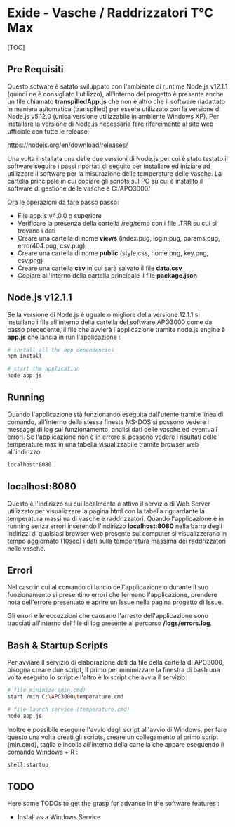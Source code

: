 Exide - Vasche / Raddrizzatori T°C Max
======================================
[TOC]

## Pre Requisiti 
Questo sotware è satato sviluppato con l'ambiente di runtime Node.js v12.1.1 (quindi ne è consigliato l'utilizzo), all'interno del progetto è presente anche un file chiamato **transpilledApp.js** che non è altro che il software riadattato in maniera automatica (transpilled) per essere utilizzato con la versione di Node.js v5.12.0 (unica versione utilizzabile in ambiente Windows XP). Per installare la versione di Node.js necessaria fare rifereimento al sito web ufficiale con tutte le release: 

https://nodejs.org/en/download/releases/

Una volta installata una delle due versioni di Node.js per cui è stato testato il software seguire i passi riportati di seguito per installare ed iniziare ad utilizzare il software per la misurazione delle temperature delle vasche. La cartella principale in cui copiare gli scripts sul PC su cui è installto il software di gestione delle vasche è C:/APO3000/ 

Ora le operazioni da fare passo passo:

+ File app.js v4.0.0 o superiore
+ Verificare la presenza della cartella /reg/temp con i file .TRR su cui si trovano i dati
+ Creare una cartella di nome **views** (index.pug, login.pug, params.pug, error404.pug, csv.pug)
+ Creare una cartella di nome **public** (style.css, home.png, key.png, csv.png) 
+ Creare una cartella **csv** in cui sarà salvato il file **data.csv** 
+ Copiare all'interno della cartella principale il file **package.json**

## Node.js v12.1.1
Se la versione di Node.js è uguale o migliore della versione 12.1.1 si installano i file all'interno della cartella del software APO3000 come da passo precedente, il file che avvierà l'applicazione tramite node.js engine è **app.js** che lancia in run l'applicazione :

```bash
# install all the app dependencies 
npm install 

# start the application 
node app.js
```

## Running
Quando l'applicazione stà funzionando eseguita dall'utente tramite linea di comando, all'interno della stessa finesta MS-DOS si possono vedere i messaggi di log sul funzionamento, analisi dati delle vasche ed eventuali errori. Se l'applicazione non è in errore si possono vedere i risultati delle temperature max in una tabella visualizzabile tramite browser web all'indirizzo 

```bash
localhost:8080
```

## localhost:8080
Questo è l'indirizzo su cui localmente è attivo il servizio di Web Server utilizzato per visualizzare la pagina html con la tabella riguardante la temperatura massima di vasche e raddrizzatori. Quando l'applicazione è in running senza errori inserendo l'indirizzo **localhost:8080** nella barra degli indirizzi di qualsiasi browser web presente sul computer si visualizzerano in tempo aggiornato (10sec) i dati sulla temperatura massima dei raddrizzatori nelle vasche. 

## Errori 
Nel caso in cui al comando di lancio dell'applicazione o durante il suo funzionamento si presentino errori che fermano l'applicazione, prendere nota dell'errore presentato e aprire un Issue nella pagina progetto di [Issue](https://github.com/CICCIOSGAMINO/my_scripts/issues). 

Gli errori e le eccezzioni che causano l'arresto dell'applicazione sono tracciati all'interno del file di log presente al percorso **/logs/errors.log**. 


## Bash & Startup Scripts 
Per avviare il servizio di elaborazione dati da file della cartella di APC3000, bisogna creare due script, il primo per minimizzare 
la finestra di bash una volta eseguito lo script e l'altro è lo script che avvia il servizio: 

```bash
# file minimize (min.cmd) 
start /min C:\APC3000\temperature.cmd
```

```bash
# file launch service (temperature.cmd) 
node app.js
```

Inoltre è possibile eseguire l'avvio degli script all'avvio di Windows, per fare questo una volta creati gli scripts, creare un collegamento al primo script (min.cmd), taglia e incolla all'interno della cartella che appare eseguendo il comando Windows + R : 

```bash
shell:startup
```



## TODO 
Here some TODOs to get the grasp for advance in the software features : 

+ Install as a Windows Service 


